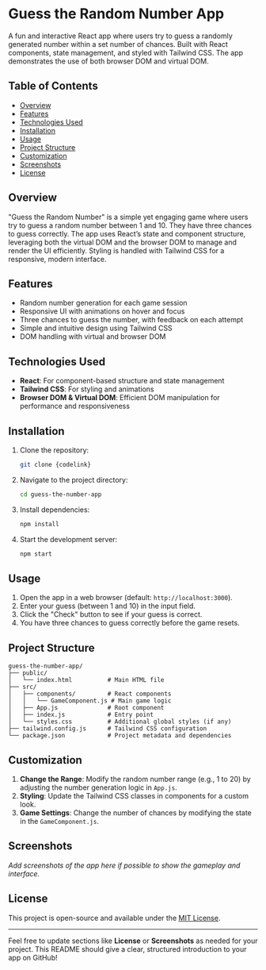 # Guess the Random Number App

A fun and interactive React app where users try to guess a randomly generated number within a set number of chances. Built with React components, state management, and styled with Tailwind CSS. The app demonstrates the use of both browser DOM and virtual DOM.

## Table of Contents

- [Overview](#overview)
- [Features](#features)
- [Technologies Used](#technologies-used)
- [Installation](#installation)
- [Usage](#usage)
- [Project Structure](#project-structure)
- [Customization](#customization)
- [Screenshots](#screenshots)
- [License](#license)

## Overview

"Guess the Random Number" is a simple yet engaging game where users try to guess a random number between 1 and 10. They have three chances to guess correctly. The app uses React’s state and component structure, leveraging both the virtual DOM and the browser DOM to manage and render the UI efficiently. Styling is handled with Tailwind CSS for a responsive, modern interface.

## Features

- Random number generation for each game session
- Responsive UI with animations on hover and focus
- Three chances to guess the number, with feedback on each attempt
- Simple and intuitive design using Tailwind CSS
- DOM handling with virtual and browser DOM

## Technologies Used

- **React**: For component-based structure and state management
- **Tailwind CSS**: For styling and animations
- **Browser DOM & Virtual DOM**: Efficient DOM manipulation for performance and responsiveness

## Installation

1. Clone the repository:
   ```bash
   git clone {codelink}
   ```
2. Navigate to the project directory:
   ```bash
   cd guess-the-number-app
   ```
3. Install dependencies:
   ```bash
   npm install
   ```
4. Start the development server:
   ```bash
   npm start
   ```

## Usage

1. Open the app in a web browser (default: `http://localhost:3000`).
2. Enter your guess (between 1 and 10) in the input field.
3. Click the "Check" button to see if your guess is correct.
4. You have three chances to guess correctly before the game resets.

## Project Structure

```plaintext
guess-the-number-app/
├── public/
│   └── index.html          # Main HTML file
├── src/
│   ├── components/         # React components
│   │   └── GameComponent.js # Main game logic
│   ├── App.js              # Root component
│   ├── index.js            # Entry point
│   └── styles.css          # Additional global styles (if any)
├── tailwind.config.js      # Tailwind CSS configuration
└── package.json            # Project metadata and dependencies
```

## Customization

1. **Change the Range**: Modify the random number range (e.g., 1 to 20) by adjusting the number generation logic in `App.js`.
2. **Styling**: Update the Tailwind CSS classes in components for a custom look.
3. **Game Settings**: Change the number of chances by modifying the state in the `GameComponent.js`.

## Screenshots

*Add screenshots of the app here if possible to show the gameplay and interface.*

## License

This project is open-source and available under the [MIT License](https://opensource.org/licenses/MIT).

---

Feel free to update sections like **License** or **Screenshots** as needed for your project. This README should give a clear, structured introduction to your app on GitHub!
